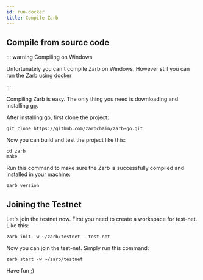 ```yaml
---
id: run-docker
title: Compile Zarb
---
```


## Compile from source code

::: warning Compiling on Windows

Unfortunately you can't compile Zarb on Windows. However still you can run the Zarb using
[docker](./run-docker.md)

:::

Compiling Zarb is easy. The only thing you need is downloading and installing
[go](https://golang.org/doc/install).

After installing go, first clone the project:

```
git clone https://github.com/zarbchain/zarb-go.git
```

Now you can build and test the project like this:

```
cd zarb
make
```

Run this command to make sure the Zarb is successfully compiled and installed in your machine:

```
zarb version
```

## Joining the Testnet

Let's join the testnet now. First you need to create a workspace for test-net. Like this:

```
zarb init -w ~/zarb/testnet --test-net
```

Now you can join the test-net. Simply run this command:

```
zarb start -w ~/zarb/testnet
```

Have fun ;)
